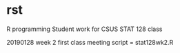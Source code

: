 # rst
R programming Student work for CSUS STAT 128 class

20190128 week 2 first class meeting script = stat128wk2.R
